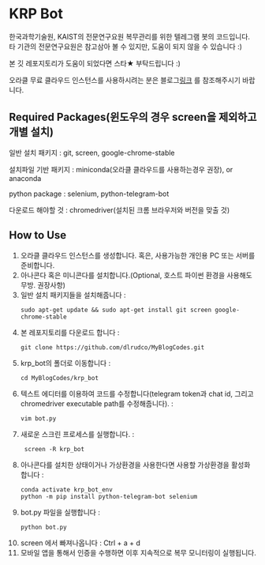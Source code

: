 # KRP Bot
한국과학기술원, KAIST의 전문연구요원 복무관리를 위한 텔레그램 봇의 코드입니다. 타 기관의 전문연구요원은 참고삼아 볼 수 있지만, 도움이 되지 않을 수 있습니다 :)

본 깃 레포지토리가 도움이 되었다면 스타★ 부탁드립니다 :)

오라클 무료 클라우드 인스턴스를 사용하시려는 분은 블로그[링크](https://doodlrudco.tistory.com/45) 를 참조해주시기 바랍니다.

## Required Packages(윈도우의 경우 screen을 제외하고 개별 설치)
일반 설치 패키지 : git, screen, google-chrome-stable

설치파일 기반 패키지 : miniconda(오라클 클라우드를 사용하는경우 권장), or anaconda

python package : selenium, python-telegram-bot

다운로드 해야할 것 : chromedriver(설치된 크롬 브라우저와 버전을 맞출 것)

## How to Use
 1. 오라클 클라우드 인스턴스를 생성합니다. 혹은, 사용가능한 개인용 PC 또는 서버를 준비합니다.
 2. 아나콘다 혹은 미니콘다를 설치합니다.(Optional, 호스트 파이썬 환경을 사용해도 무방. 권장사항)
 3. 일반 설치 패키지들을 설치해줍니다 :
    ```shell
    sudo apt-get update && sudo apt-get install git screen google-chrome-stable
    ```
 5. 본 레포지토리를 다운로드 합니다 :
    ```shell
    git clone https://github.com/dlrudco/MyBlogCodes.git
    ```
 6. krp_bot의 폴더로 이동합니다 :
    ```shell
    cd MyBlogCodes/krp_bot
    ```
 7. 텍스트 에디터를 이용하여 코드를 수정합니다(telegram token과 chat id, 그리고 chromedriver executable path를 수정해줍니다). :
    ```shell
    vim bot.py
    ```
 8. 새로운 스크린 프로세스를 실행합니다. : 
    ```shell
     screen -R krp_bot
    ```
 9. 아나콘다를 설치한 상태이거나 가상환경을 사용한다면 사용할 가상환경을 활성화 합니다 : 
    ```shell
    conda activate krp_bot_env
    python -m pip install python-telegram-bot selenium
    ```
 10. bot.py 파일을 실행합니다 :
     ```shell
     python bot.py
     ```
 12. screen 에서 빠져나옵니다 : Ctrl + a + d
 13. 모바일 앱을 통해서 인증을 수행하면 이후 지속적으로 복무 모니터링이 실행됩니다.
